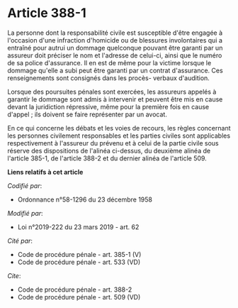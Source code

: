# Article 388-1

La personne dont la responsabilité civile est susceptible d'être engagée à l'occasion d'une infraction d'homicide ou de
blessures involontaires qui a entraîné pour autrui un dommage quelconque pouvant être garanti par un assureur doit préciser
le nom et l'adresse de celui-ci, ainsi que le numéro de sa police d'assurance. Il en est de même pour la victime lorsque le
dommage qu'elle a subi peut être garanti par un contrat d'assurance. Ces renseignements sont consignés dans les procès-
verbaux d'audition.

Lorsque des poursuites pénales sont exercées, les assureurs appelés à garantir le dommage sont admis à intervenir et peuvent
être mis en cause devant la juridiction répressive, même pour la première fois en cause d'appel ; ils doivent se faire
représenter par un avocat.

En ce qui concerne les débats et les voies de recours, les règles concernant les personnes civilement responsables et les
parties civiles sont applicables respectivement à l'assureur du prévenu et à celui de la partie civile sous réserve des
dispositions de l'alinéa ci-dessus, du deuxième alinéa de l'article 385-1, de l'article 388-2 et du dernier alinéa de
l'article 509.

**Liens relatifs à cet article**

_Codifié par_:

  - Ordonnance n°58-1296 du 23 décembre 1958

_Modifié par_:

  - Loi n°2019-222 du 23 mars 2019 - art. 62

_Cité par_:

  - Code de procédure pénale - art. 385-1 (V)
  - Code de procédure pénale - art. 533 (VD)

_Cite_:

  - Code de procédure pénale - art. 388-2
  - Code de procédure pénale - art. 509 (VD)
